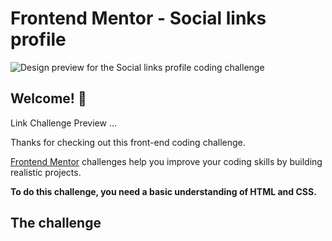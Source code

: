 # Frontend Mentor - Social links profile

![Design preview for the Social links profile coding challenge]()

## Welcome! 👋
Link Challenge Preview ...

Thanks for checking out this front-end coding challenge.

[Frontend Mentor](https://www.frontendmentor.io) challenges help you improve your coding skills by building realistic projects.

**To do this challenge, you need a basic understanding of HTML and CSS.**

## The challenge